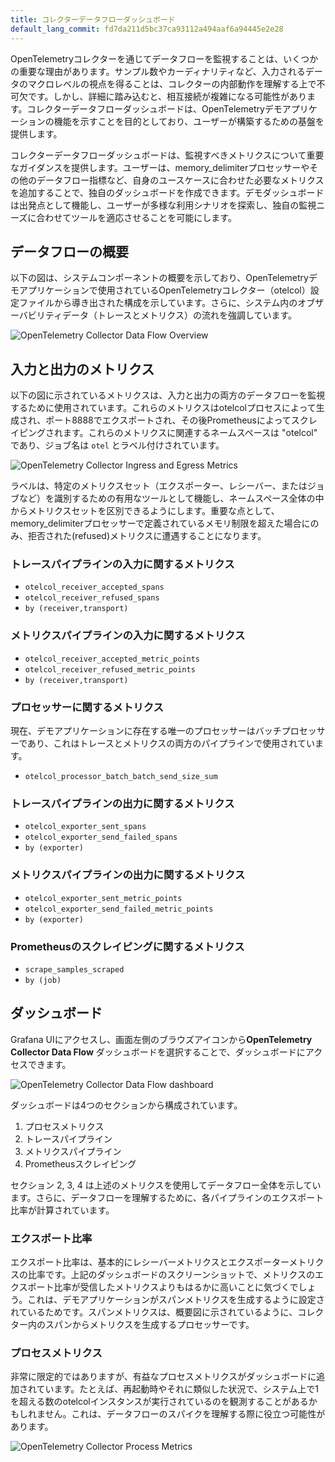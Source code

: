 ```yaml
---
title: コレクターデータフローダッシュボード
default_lang_commit: fd7da211d5bc37ca93112a494aaf6a94445e2e28
---
```


OpenTelemetryコレクターを通じてデータフローを監視することは、いくつかの重要な理由があります。サンプル数やカーディナリティなど、入力されるデータのマクロレベルの視点を得ることは、コレクターの内部動作を理解する上で不可欠です。しかし、詳細に踏み込むと、相互接続が複雑になる可能性があります。コレクターデータフローダッシュボードは、OpenTelemetryデモアプリケーションの機能を示すことを目的としており、ユーザーが構築するための基盤を提供します。

コレクターデータフローダッシュボードは、監視すべきメトリクスについて重要なガイダンスを提供します。ユーザーは、memory_delimiterプロセッサーやその他のデータフロー指標など、自身のユースケースに合わせた必要なメトリクスを追加することで、独自のダッシュボードを作成できます。デモダッシュボードは出発点として機能し、ユーザーが多様な利用シナリオを探索し、独自の監視ニーズに合わせてツールを適応させることを可能にします。

## データフローの概要

以下の図は、システムコンポーネントの概要を示しており、OpenTelemetryデモアプリケーションで使用されているOpenTelemetryコレクター（otelcol）設定ファイルから導き出された構成を示しています。さらに、システム内のオブザーバビリティデータ（トレースとメトリクス）の流れを強調しています。

![OpenTelemetry Collector Data Flow Overview](otelcol-data-flow-overview.png)

## 入力と出力のメトリクス

以下の図に示されているメトリクスは、入力と出力の両方のデータフローを監視するために使用されています。これらのメトリクスはotelcolプロセスによって生成され、ポート8888でエクスポートされ、その後Prometheusによってスクレイピングされます。これらのメトリクスに関連するネームスペースは "otelcol" であり、ジョブ名は `otel` とラベル付けされています。

![OpenTelemetry Collector Ingress and Egress Metrics](otelcol-data-flow-metrics.png)

ラベルは、特定のメトリクスセット（エクスポーター、レシーバー、またはジョブなど）を識別するための有用なツールとして機能し、ネームスペース全体の中からメトリクスセットを区別できるようにします。重要な点として、memory_delimiterプロセッサーで定義されているメモリ制限を超えた場合にのみ、拒否された(refused)メトリクスに遭遇することになります。

### トレースパイプラインの入力に関するメトリクス

- `otelcol_receiver_accepted_spans`
- `otelcol_receiver_refused_spans`
- `by (receiver,transport)`

### メトリクスパイプラインの入力に関するメトリクス

- `otelcol_receiver_accepted_metric_points`
- `otelcol_receiver_refused_metric_points`
- `by (receiver,transport)`

### プロセッサーに関するメトリクス

現在、デモアプリケーションに存在する唯一のプロセッサーはバッチプロセッサーであり、これはトレースとメトリクスの両方のパイプラインで使用されています。

- `otelcol_processor_batch_batch_send_size_sum`

### トレースパイプラインの出力に関するメトリクス

- `otelcol_exporter_sent_spans`
- `otelcol_exporter_send_failed_spans`
- `by (exporter)`

### メトリクスパイプラインの出力に関するメトリクス

- `otelcol_exporter_sent_metric_points`
- `otelcol_exporter_send_failed_metric_points`
- `by (exporter)`

### Prometheusのスクレイピングに関するメトリクス

- `scrape_samples_scraped`
- `by (job)`

## ダッシュボード

Grafana UIにアクセスし、画面左側のブラウズアイコンから**OpenTelemetry Collector Data Flow** ダッシュボードを選択することで、ダッシュボードにアクセスできます。

![OpenTelemetry Collector Data Flow dashboard](otelcol-data-flow-dashboard.png)

ダッシュボードは4つのセクションから構成されています。

1. プロセスメトリクス
2. トレースパイプライン
3. メトリクスパイプライン
4. Prometheusスクレイピング

セクション 2, 3, 4 は上述のメトリクスを使用してデータフロー全体を示しています。さらに、データフローを理解するために、各パイプラインのエクスポート比率が計算されています。

### エクスポート比率

エクスポート比率は、基本的にレシーバーメトリクスとエクスポーターメトリクスの比率です。上記のダッシュボードのスクリーンショットで、メトリクスのエクスポート比率が受信したメトリクスよりもはるかに高いことに気づくでしょう。これは、デモアプリケーションがスパンメトリクスを生成するように設定されているためです。スパンメトリクスは、概要図に示されているように、コレクター内のスパンからメトリクスを生成するプロセッサーです。

### プロセスメトリクス

非常に限定的ではありますが、有益なプロセスメトリクスがダッシュボードに追加されています。たとえば、再起動時やそれに類似した状況で、システム上で1を超える数のotelcolインスタンスが実行されているのを観測することがあるかもしれません。これは、データフローのスパイクを理解する際に役立つ可能性があります。

![OpenTelemetry Collector Process Metrics](otelcol-dashboard-process-metrics.png)
